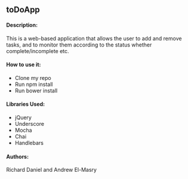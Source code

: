 ## toDoApp


#### Description:
This is a web-based application that allows the user to add and remove tasks,
and to monitor them according to the status whether complete/incomplete etc.

#### How to use it:
* Clone my repo
* Run npm install
* Run bower install


#### Libraries Used:
* jQuery
* Underscore
* Mocha
* Chai
* Handlebars

#### Authors:
Richard Daniel and Andrew El-Masry
